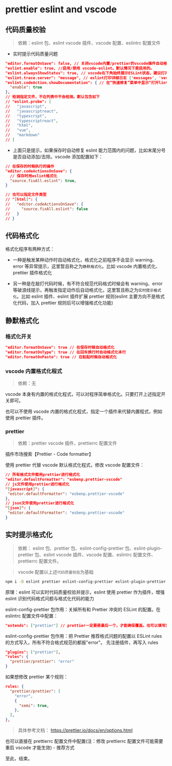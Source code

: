 # prettier eslint and vscode

## 代码质量校验

> 依赖：eslint 包、eslint vscode 插件、vscode 配置、eslintrc 配置文件

- 实时提示代码质量问题

```json
"editor.formatOnSave": false, // 关闭vscode内置/prettier的vscode插件自动格式化功能，防止与eslint冲突
"eslint.enable": true, //启用/禁用 vscode-eslint。默认情况下是启用的。
"eslint.alwaysShowStatus": true, // vscode右下角始终展示ESLint状态，建议打开
"eslint.trace.server": "message", // eslint打印详细日志 ['messages', 'verbose']
"eslint.codeAction.showDocumentation": { // 在“快速修复”菜单中显示“打开lint规则文档”网页。默认情况下为true
  "enable": true
},
// 检测指定文件，不在列表中不会检测。默认包含如下
// "eslint.probe": [
//   "javascript",
//   "javascriptreact",
//   "typescript",
//   "typescriptreact",
//   "html",
//   "vue",
//   "markdown"
// ]
```

- 上面只是提示，如果保存时自动修复 eslint 能力范围内的问题，比如末尾分号是否自动添加/去除。vscode 添加配置如下：

```json
// 在保存的时候执行的操作
"editor.codeActionsOnSave": {
  // 保存时用eslint格式化
  "source.fixAll.eslint": true,
}

// 也可以指定文件类型
// "[html]": {
//   "editor.codeActionsOnSave": {
//     "source.fixAll.eslint": false
//   }
// }
```

## 代码格式化

格式化程序有两种方式：

- 一种是触发某种动作时自动格式化，格式化之前程序不会显示 warning、error 等异常提示，这里暂且称之为`静默格式化`。比如 vscode 内置格式化、prettier 插件格式化

- 另一种是在敲打代码时候，有不符合规范代码格式时候会有 warning、error 等破浪线提示，再触发指定动作后自动格式化，这里暂且称之为`实时提示格式化`。比如 eslint 插件、eslint 插件扩展 prettier 规则(eslint 主要方向不是格式化代码，加入 prettier 规则后可以增强格式化功能)

## 静默格式化

### 格式化开关

```json
"editor.formatOnSave": true // 在保存时候自动格式化
"editor.formatOnType": true // 在回车换行时自动格式化本行
"editor.formatOnPaste": true // 在粘贴时候自动格式化
```

### vscode 内置格式化程式

> 依赖：无

vscode 本身有内置的格式化程式，可以对程序简单格式化。只要打开上述指定开关即可。

也可以不使用 vscode 内置的格式化程式，指定一个插件来代替内置程式，例如使用 prettier 插件。

### prettier

> 依赖：prettier vscode 插件，prettierrc 配置文件

插件市场搜索【Prettier - Code formatter】

使用 prettier 代替 vscode 默认格式化程式，修改 vscode 配置文件：

```json
// 所有格式文件都用prettier进行格式化
"editor.defaultFormatter": "esbenp.prettier-vscode"
// js文件使用prettier进行格式化
"[javascript]": {
 "editor.defaultFormatter": "esbenp.prettier-vscode"
},
// json文件使用prettier进行格式化
"[json]": {
 "editor.defaultFormatter": "esbenp.prettier-vscode"
}
```

## 实时提示格式化

> 依赖： eslint 包、prettier 包、eslint-config-prettier 包、eslint-plugin-prettier 包、eslint vscode 插件、vscode 配置、eslintrc 配置文件、prettierrc 配置文件。

> vscode 配置以上述`代码质量校验`为基础

```bash
npm i -D eslint prettier eslint-config-prettier eslint-plugin-prettier
```

原理：eslint 可以实时代码质量校验并提示，eslint 使用 prettier 作为插件，增强 eslint 识别代码格式问题与格式化代码的能力

eslint-config-prettier 包作用：关掉所有和 Prettier 冲突的 ESLint 的配置。在 eslintrc 配置文件中配置：

```json
"extends": ["prettier"] // prettier一定要是最后一个，才能确保覆盖。也可以填写完整的'eslint-config-prettier'
```

eslint-config-prettier 包作用：把 Prettier 推荐格式问题的配置以 ESLint rules 的方式写入，所有不符合格式规范的都报"error"。
先注册插件，再写入 rules

```json
"plugins": ["prettier"],
"rules": {
  "prettier/prettier": "error"
}
```

如果想修改 prettier 某个规则：

```json
rules: {
  "prettier/prettier": [
    "error",
    {
      "semi": true,
    },
  ],
},
```

> 具体参考文档： https://prettier.io/docs/en/options.html

也可以直接在 prettierrc 配置文件中配置(注：修改 prettierrc 配置文件可能需要重启 vscode 才能生效) - 推荐方式

至此，结束。
